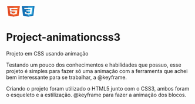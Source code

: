  <img align="center" alt="HTML" height="30" width="40" src="https://raw.githubusercontent.com/devicons/devicon/master/icons/html5/html5-original.svg"><img align="center" alt="CSS" height="30" width="40" src="https://raw.githubusercontent.com/devicons/devicon/master/icons/css3/css3-original.svg">

# Project-animationcss3

<p>

Projeto em CSS usando animação

Testando um pouco dos conhecimentos e habilidades que possuo, esse projeto é simples para fazer só uma animação com a ferramenta que achei bem interessante para se trabalhar, a @keyframe.

Criando o projeto foram utilizado o HTML5 junto com o CSS3, ambos foram o esqueleto e a estilização.
@keyframe para fazer a animação dos blocos. 

</p>
